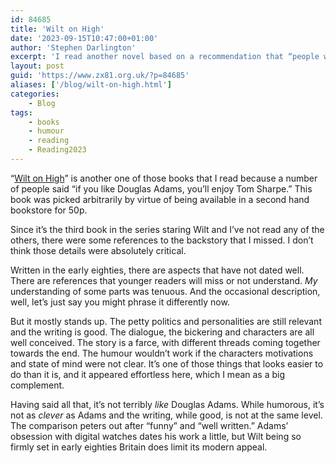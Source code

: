```yaml
---
id: 84685
title: 'Wilt on High'
date: '2023-09-15T10:47:00+01:00'
author: 'Stephen Darlington'
excerpt: 'I read another novel based on a recommendation that “people who like Douglas Adams also like Tom Sharpe.” Was it true?'
layout: post
guid: 'https://www.zx81.org.uk/?p=84685'
aliases: ['/blog/wilt-on-high.html']
categories:
    - Blog
tags:
    - books
    - humour
    - reading
    - Reading2023
---
```


<span style="font-size: revert;">“</span>[Wilt on High](https://ramblingreaders.org/book/128190/s/wilt-on-high)<span style="font-size: revert;">” is another one of those books that I read because a number of people said “if you like Douglas Adams, you’ll enjoy Tom Sharpe.” This book was picked arbitrarily by virtue of being available in a second hand bookstore for 50p.</span>

Since it’s the third book in the series staring Wilt and I’ve not read any of the others, there were some references to the backstory that I missed. I don’t think those details were absolutely critical.

Written in the early eighties, there are aspects that have not dated well. There are references that younger readers will miss or not understand. *My* understanding of some parts was tenuous. And the occasional description, well, let’s just say you might phrase it differently now.

But it mostly stands up. The petty politics and personalities are still relevant and the writing is good. The dialogue, the bickering and characters are all well conceived. The story is a farce, with different threads coming together towards the end. The humour wouldn’t work if the characters motivations and state of mind were not clear. It’s one of those things that looks easier to do than it is, and it appeared effortless here, which I mean as a big complement.

Having said all that, it’s not terribly *like* Douglas Adams. While humorous, it’s not as *clever* as Adams and the writing, while good, is not at the same level. The comparison peters out after “funny” and “well written.” Adams’ obsession with digital watches dates his work a little, but Wilt being so firmly set in early eighties Britain does limit its modern appeal.